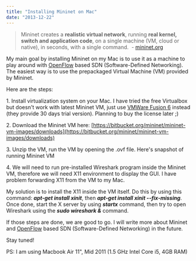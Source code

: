 ```yaml
---
title: "Installing Mininet on Mac"
date: "2013-12-22"
---
```


> Mininet creates a **realistic virtual network**, running **real kernel, switch and application code**, on a single machine (VM, cloud or native), in seconds, with a single command.  - [mininet.org](https://mininetorg)

My main goal by installing Mininet on my Mac is to use it as a machine to play around with [OpenFlow](https://openflow.org) based SDN (Software-Defined Networking). The easiest way is to use the prepackaged Virtual Machine (VM) provided by Mininet.

Here are the steps:

1\. Install virtualization system on your Mac. I have tried the free Virtualbox but doesn't work with latest Mininet VM, just use [VMWare Fusion 6](https://www.vmware.com/products/fusion/features.html) instead (they provide 30 days trial version). Planning to buy the license later ;)

2\. Download the Mininet VM here: [https://bitbucket.org/mininet/mininet-vm-images/downloads](https://bitbucket.org/mininet/mininet-vm-images/downloads) 

3\. Unzip the VM, run the VM by opening the .ovf file. Here's snapshot of running Mininet VM

4\. We will need to run pre-installed Wireshark program inside the Mininet VM, therefore we will need X11 environment to display the GUI. I have problem forwarding X11 from the VM to my Mac.

My solution is to install the X11 inside the VM itself. Do this by using this command: _**apt-get install xinit**_, then _**apt-get install xinit --fix-missing**_. Once done, start the X server by using _**startx**_ command, then try to open Wireshark using the _**sudo wireshark &**_ command.

If those steps are done, we are good to go. I will write more about Mininet and [OpenFlow](https://openflow.org) based SDN (Software-Defined Networking) in the future.

Stay tuned!

PS: I am using Macbook Air 11", Mid 2011 (1.5 GHz Intel Core i5, 4GB RAM)
